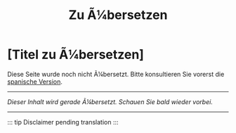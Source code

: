 ﻿---
title: [Zu Ã¼bersetzen]
---

<!-- TODO: translation missing - German version -->

# [Titel zu Ã¼bersetzen]

Diese Seite wurde noch nicht Ã¼bersetzt. Bitte konsultieren Sie vorerst die [spanische Version](/es/mitos-amistad-continuacion).

---

*Dieser Inhalt wird gerade Ã¼bersetzt. Schauen Sie bald wieder vorbei.*

---

::: tip
Disclaimer pending translation
:::

